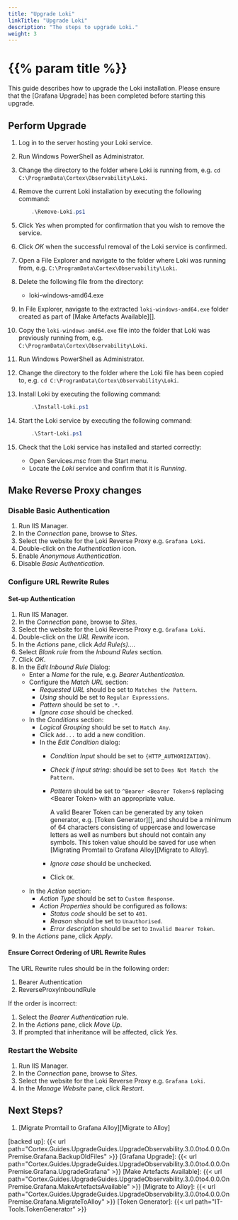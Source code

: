 ```yaml
---
title: "Upgrade Loki"
linkTitle: "Upgrade Loki"
description: "The steps to upgrade Loki."
weight: 3
---
```


# {{% param title %}}

This guide describes how to upgrade the Loki installation. Please ensure that the [Grafana Upgrade] has been completed before starting this upgrade.

## Perform Upgrade

1. Log in to the server hosting your Loki service.
1. Run Windows PowerShell as Administrator.
1. Change the directory to the folder where Loki is running from, e.g. `cd C:\ProgramData\Cortex\Observability\Loki`.
1. Remove the current Loki installation by executing the following command:

    ``` powershell
        .\Remove-Loki.ps1
    ```

1. Click *Yes* when prompted for confirmation that you wish to remove the service.
1. Click *OK* when the successful removal of the Loki service is confirmed.
1. Open a File Explorer and navigate to the folder where Loki was running from, e.g. `C:\ProgramData\Cortex\Observability\Loki`.
1. Delete the following file from the directory:

    * loki-windows-amd64.exe

1. In File Explorer, navigate to the extracted `loki-windows-amd64.exe` folder created as part of [Make Artefacts Available][].
1. Copy the `loki-windows-amd64.exe` file into the folder that Loki was previously running from, e.g. `C:\ProgramData\Cortex\Observability\Loki`.
1. Run Windows PowerShell as Administrator.
1. Change the directory to the folder where the Loki file has been copied to, e.g. `cd C:\ProgramData\Cortex\Observability\Loki`.
1. Install Loki by executing the following command:

    ``` powershell
        .\Install-Loki.ps1
    ```

1. Start the Loki service by executing the following command:

    ``` powershell
        .\Start-Loki.ps1
    ```

1. Check that the Loki service has installed and started correctly:
    * Open Services.msc from the Start menu.
    * Locate the *Loki* service and confirm that it is *Running*.

## Make Reverse Proxy changes

### Disable Basic Authentication

1. Run IIS Manager.
1. In the *Connection* pane, browse to *Sites*.
1. Select the website for the Loki Reverse Proxy e.g. `Grafana Loki`.
1. Double-click on the *Authentication* icon.
1. Enable *Anonymous Authentication*.
1. Disable *Basic Authentication*.

### Configure URL Rewrite Rules

#### Set-up Authentication

1. Run IIS Manager.
1. In the *Connection* pane, browse to *Sites*.
1. Select the website for the Loki Reverse Proxy e.g. `Grafana Loki`.
1. Double-click on the *URL Rewrite* icon.
1. In the *Actions* pane, click *Add Rule(s)...*.
1. Select *Blank rule* from the *Inbound Rules* section.
1. Click *OK*.
1. In the *Edit Inbound Rule* Dialog:
    * Enter a *Name* for the rule, e.g. *Bearer Authentication*.
    * Configure the *Match URL* section:
        * *Requested URL* should be set to `Matches the Pattern`.
        * *Using* should be set to `Regular Expressions`.
        * *Pattern* should be set to `.*`.
        * *Ignore case* should be checked.
    * In the *Conditions* section:
        * *Logical Grouping* should be set to `Match Any`.
        * Click `Add...` to add a new condition.
        * In the *Edit Condition* dialog:
            * *Condition Input* should be set to `{HTTP_AUTHORIZATION}`.
            * *Check if input string:* should be set to `Does Not Match the Pattern`.
            * *Pattern* should be set to `^Bearer <Bearer Token>$` replacing &lt;Bearer Token&gt; with an appropriate value.

                A valid Bearer Token can be generated by any token generator, e.g. [Token Generator][], and should be a minimum of 64 characters consisting of uppercase and lowercase letters as well as numbers but should not contain any symbols. This token value should be saved for use when [Migrating Promtail to Grafana Alloy][Migrate to Alloy].
            * *Ignore case* should be unchecked.
            * Click `OK`.
    * In the *Action* section:
        * *Action Type* should be set to `Custom Response`.
        * *Action Properties* should be configured as follows:
            * *Status code* should be set to `401`.
            * *Reason* should be set to `Unauthorised`.
            * *Error description* should be set to `Invalid Bearer Token`.
1. In the *Actions* pane, click *Apply*.

#### Ensure Correct Ordering of URL Rewrite Rules

The URL Rewrite rules should be in the following order:

1. Bearer Authentication
2. ReverseProxyInboundRule

If the order is incorrect:

1. Select the *Bearer Authentication* rule.
1. In the *Actions* pane, click *Move Up*.
1. If prompted that inheritance will be affected, click *Yes*.

### Restart the Website

1. Run IIS Manager.
1. In the *Connection* pane, browse to *Sites*.
1. Select the website for the Loki Reverse Proxy e.g. `Grafana Loki`.
1. In the *Manage Website* pane, click *Restart*.

## Next Steps?

1. [Migrate Promtail to Grafana Alloy][Migrate to Alloy]

[backed up]: {{< url path="Cortex.Guides.UpgradeGuides.UpgradeObservability.3.0.0to4.0.0.OnPremise.Grafana.BackupOldFiles" >}}
[Grafana Upgrade]: {{< url path="Cortex.Guides.UpgradeGuides.UpgradeObservability.3.0.0to4.0.0.OnPremise.Grafana.UpgradeGrafana" >}}
[Make Artefacts Available]: {{< url path="Cortex.Guides.UpgradeGuides.UpgradeObservability.3.0.0to4.0.0.OnPremise.Grafana.MakeArtefactsAvailable" >}}
[Migrate to Alloy]: {{< url path="Cortex.Guides.UpgradeGuides.UpgradeObservability.3.0.0to4.0.0.OnPremise.Grafana.MigrateToAlloy" >}}
[Token Generator]:  {{< url path="IT-Tools.TokenGenerator" >}}
